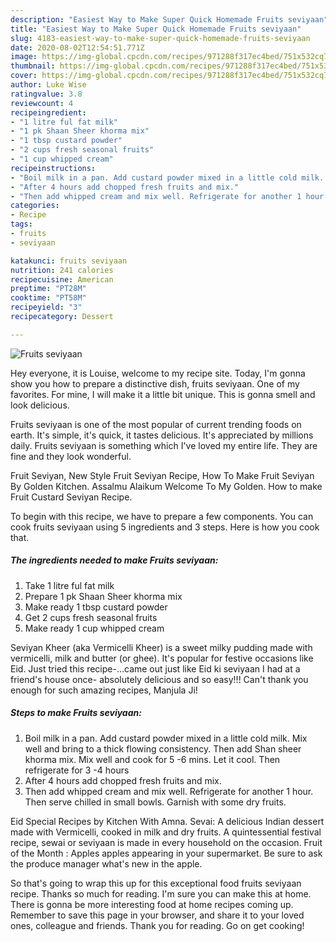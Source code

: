 ```yaml
---
description: "Easiest Way to Make Super Quick Homemade Fruits seviyaan"
title: "Easiest Way to Make Super Quick Homemade Fruits seviyaan"
slug: 4183-easiest-way-to-make-super-quick-homemade-fruits-seviyaan
date: 2020-08-02T12:54:51.771Z
image: https://img-global.cpcdn.com/recipes/971288f317ec4bed/751x532cq70/fruits-seviyaan-recipe-main-photo.jpg
thumbnail: https://img-global.cpcdn.com/recipes/971288f317ec4bed/751x532cq70/fruits-seviyaan-recipe-main-photo.jpg
cover: https://img-global.cpcdn.com/recipes/971288f317ec4bed/751x532cq70/fruits-seviyaan-recipe-main-photo.jpg
author: Luke Wise
ratingvalue: 3.8
reviewcount: 4
recipeingredient:
- "1 litre ful fat milk"
- "1 pk Shaan Sheer khorma mix"
- "1 tbsp custard powder"
- "2 cups fresh seasonal fruits"
- "1 cup whipped cream"
recipeinstructions:
- "Boil milk in a pan. Add custard powder mixed in a little cold milk. Mix well and bring to a thick flowing consistency. Then add Shan sheer khorma mix. Mix well and cook for 5 -6 mins. Let it cool. Then refrigerate for 3 -4 hours"
- "After 4 hours add chopped fresh fruits and mix."
- "Then add whipped cream and mix well. Refrigerate for another 1 hour. Then serve chilled in small bowls. Garnish with some dry fruits."
categories:
- Recipe
tags:
- fruits
- seviyaan

katakunci: fruits seviyaan 
nutrition: 241 calories
recipecuisine: American
preptime: "PT28M"
cooktime: "PT58M"
recipeyield: "3"
recipecategory: Dessert

---
```



![Fruits seviyaan](https://img-global.cpcdn.com/recipes/971288f317ec4bed/751x532cq70/fruits-seviyaan-recipe-main-photo.jpg)

Hey everyone, it is Louise, welcome to my recipe site. Today, I'm gonna show you how to prepare a distinctive dish, fruits seviyaan. One of my favorites. For mine, I will make it a little bit unique. This is gonna smell and look delicious.

Fruits seviyaan is one of the most popular of current trending foods on earth. It's simple, it's quick, it tastes delicious. It's appreciated by millions daily. Fruits seviyaan is something which I've loved my entire life. They are fine and they look wonderful.

Fruit Seviyan, New Style Fruit Seviyan Recipe, How To Make Fruit Seviyan By Golden Kitchen. Assalmu Alaikum Welcome To My Golden. How to make Fruit Custard Seviyan Recipe.


To begin with this recipe, we have to prepare a few components. You can cook fruits seviyaan using 5 ingredients and 3 steps. Here is how you cook that.

<!--inarticleads1-->

##### The ingredients needed to make Fruits seviyaan:

1. Take 1 litre ful fat milk
1. Prepare 1 pk Shaan Sheer khorma mix
1. Make ready 1 tbsp custard powder
1. Get 2 cups fresh seasonal fruits
1. Make ready 1 cup whipped cream


Seviyan Kheer (aka Vermicelli Kheer) is a sweet milky pudding made with vermicelli, milk and butter (or ghee). It&#39;s popular for festive occasions like Eid. Just tried this recipe-…came out just like Eid ki seviyaan I had at a friend&#39;s house once- absolutely delicious and so easy!!! Can&#39;t thank you enough for such amazing recipes, Manjula Ji! 

<!--inarticleads2-->

##### Steps to make Fruits seviyaan:

1. Boil milk in a pan. Add custard powder mixed in a little cold milk. Mix well and bring to a thick flowing consistency. Then add Shan sheer khorma mix. Mix well and cook for 5 -6 mins. Let it cool. Then refrigerate for 3 -4 hours
1. After 4 hours add chopped fresh fruits and mix.
1. Then add whipped cream and mix well. Refrigerate for another 1 hour. Then serve chilled in small bowls. Garnish with some dry fruits.


Eid Special Recipes by Kitchen With Amna. Sevai: A delicious Indian dessert made with Vermicelli, cooked in milk and dry fruits. A quintessential festival recipe, sewai or seviyaan is made in every household on the occasion. Fruit of the Month : Apples apples appearing in your supermarket. Be sure to ask the produce manager what&#39;s new in the apple. 

So that's going to wrap this up for this exceptional food fruits seviyaan recipe. Thanks so much for reading. I'm sure you can make this at home. There is gonna be more interesting food at home recipes coming up. Remember to save this page in your browser, and share it to your loved ones, colleague and friends. Thank you for reading. Go on get cooking!
